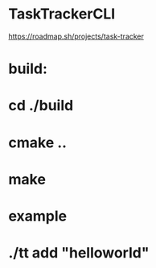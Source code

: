 # TaskTrackerCLI
<https://roadmap.sh/projects/task-tracker>

# build:
# cd ./build
# cmake ..
# make
# example
# ./tt add "helloworld"
